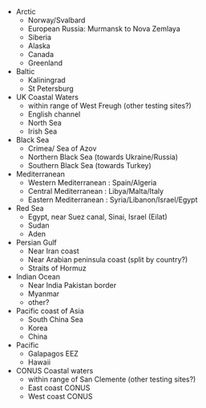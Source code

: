 
- Arctic
  - Norway/Svalbard
  - European Russia: Murmansk to Nova Zemlaya
  - Siberia
  - Alaska
  - Canada
  - Greenland  
- Baltic
  - Kaliningrad
  - St Petersburg 
- UK Coastal Waters
  - within range of West Freugh (other testing sites?)
  - English channel
  - North Sea
  - Irish Sea
- Black Sea
  - Crimea/ Sea of Azov
  - Northern Black Sea (towards Ukraine/Russia)
  - Southern Black Sea (towards Turkey)
- Mediterranean
  - Western Mediterranean : Spain/Algeria
  - Central Mediterranean : Libya/Malta/Italy
  - Eastern Mediterranean : Syria/Libanon/Israel/Egypt
- Red Sea
  - Egypt, near Suez canal, Sinai, Israel (Eilat)
  - Sudan
  - Aden
- Persian Gulf
  - Near Iran coast
  - Near Arabian peninsula coast (split by country?)
  - Straits of Hormuz
- Indian Ocean
  - Near India Pakistan border
  - Myanmar
  - other?  
- Pacific coast of Asia
  - South China Sea
  - Korea
  - China
- Pacific
  - Galapagos EEZ
  - Hawaii
- CONUS Coastal waters
  - within range of San Clemente (other testing sites?)
  - East coast CONUS
  - West coast CONUS  
